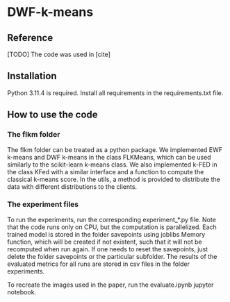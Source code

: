 # DWF-k-means

## Reference
[TODO] The code was used in [cite]

## Installation
Python 3.11.4 is required. Install all requirements in the requirements.txt file.

## How to use the code
### The flkm folder
The flkm folder can be treated as a python package.
We implemented EWF k-means and DWF k-means in the class FLKMeans, which can be used similarly to the scikit-learn 
k-means class. We also implemented k-FED in the class KFed with a similar interface and a function to compute the 
classical k-means score. In the utils, a method is provided to distribute the data with different distributions to 
the clients.
### The experiment files
To run the experiments, run the corresponding experiment_*.py file. 
Note that the code runs only on CPU, but the computation is parallelized.
Each trained model is stored in the folder savepoints using joblibs Memory function, 
which will be created if not existent, such that it will not be recomputed when run again.
If one needs to reset the savepoints, just delete the folder savepoints or the particular subfolder.
The results of the evaluated metrics for all runs are stored in csv files in the folder experiments.

To recreate the images used in the paper, run the evaluate.ipynb jupyter notebook.